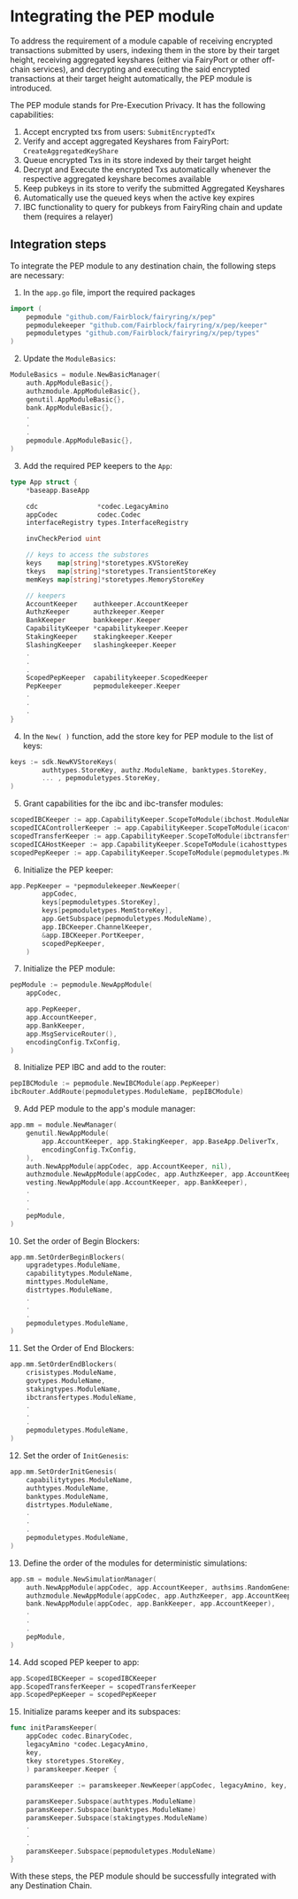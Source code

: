 # Integrating the PEP module

To address the requirement of a module capable of receiving encrypted transactions submitted by users, indexing them in the store by their target height, receiving aggregated keyshares (either via FairyPort or other off-chain services), and decrypting and executing the said encrypted transactions at their target height automatically, the PEP module is introduced.

The PEP module stands for Pre-Execution Privacy. It has the following capabilities:

1. Accept encrypted txs from users: `SubmitEncryptedTx`
2. Verify and accept aggregated Keyshares from FairyPort: `CreateAggregatedKeyShare`
3. Queue encrypted Txs in its store indexed by their target height
4. Decrypt and Execute the encrypted Txs automatically whenever the respective aggregated keyshare becomes available
5. Keep pubkeys in its store to verify the submitted Aggregated Keyshares
6. Automatically use the queued keys when the active key expires
7. IBC functionality to query for pubkeys from FairyRing chain and update them (requires a relayer)

## Integration steps

To integrate the PEP module to any destination chain, the following steps are necessary:

1. In the `app.go` file, import the required packages

```go
import (
    pepmodule "github.com/Fairblock/fairyring/x/pep"
    pepmodulekeeper "github.com/Fairblock/fairyring/x/pep/keeper"
    pepmoduletypes "github.com/Fairblock/fairyring/x/pep/types"
)
```

2. Update the `ModuleBasics`:

```go
ModuleBasics = module.NewBasicManager(
    auth.AppModuleBasic{},
    authzmodule.AppModuleBasic{},
    genutil.AppModuleBasic{},
    bank.AppModuleBasic{},
    .
    .
    .
    pepmodule.AppModuleBasic{},
)

```

3. Add the required PEP keepers to the `App`:

```go
type App struct {
    *baseapp.BaseApp

    cdc               *codec.LegacyAmino
    appCodec          codec.Codec
    interfaceRegistry types.InterfaceRegistry

    invCheckPeriod uint

    // keys to access the substores
    keys    map[string]*storetypes.KVStoreKey
    tkeys   map[string]*storetypes.TransientStoreKey
    memKeys map[string]*storetypes.MemoryStoreKey

    // keepers
    AccountKeeper    authkeeper.AccountKeeper
    AuthzKeeper      authzkeeper.Keeper
    BankKeeper       bankkeeper.Keeper
    CapabilityKeeper *capabilitykeeper.Keeper
    StakingKeeper    stakingkeeper.Keeper
    SlashingKeeper   slashingkeeper.Keeper
    .
    .
    .
    ScopedPepKeeper  capabilitykeeper.ScopedKeeper
    PepKeeper        pepmodulekeeper.Keeper
    .
    .
    .
}
```

4. In the `New( )` function, add the store key for PEP module to the list of keys:

```go
keys := sdk.NewKVStoreKeys(
        authtypes.StoreKey, authz.ModuleName, banktypes.StoreKey,
        ... , pepmoduletypes.StoreKey,
)
```

5. Grant capabilities for the ibc and ibc-transfer modules:

```go
scopedIBCKeeper := app.CapabilityKeeper.ScopeToModule(ibchost.ModuleName)
scopedICAControllerKeeper := app.CapabilityKeeper.ScopeToModule(icacontrollertypes.SubModuleName)
scopedTransferKeeper := app.CapabilityKeeper.ScopeToModule(ibctransfertypes.ModuleName)
scopedICAHostKeeper := app.CapabilityKeeper.ScopeToModule(icahosttypes.SubModuleName)
scopedPepKeeper := app.CapabilityKeeper.ScopeToModule(pepmoduletypes.ModuleName)
```

6. Initialize the PEP keeper:

```go
app.PepKeeper = *pepmodulekeeper.NewKeeper(
        appCodec,
        keys[pepmoduletypes.StoreKey],
        keys[pepmoduletypes.MemStoreKey],
        app.GetSubspace(pepmoduletypes.ModuleName),
        app.IBCKeeper.ChannelKeeper,
        &app.IBCKeeper.PortKeeper,
        scopedPepKeeper,
    )
```

7. Initialize the PEP module:

```go
pepModule := pepmodule.NewAppModule(
    appCodec,

    app.PepKeeper,
    app.AccountKeeper,
    app.BankKeeper,
    app.MsgServiceRouter(),
    encodingConfig.TxConfig,
)
```

8. Initialize PEP IBC and add to the router:

```go
pepIBCModule := pepmodule.NewIBCModule(app.PepKeeper)
ibcRouter.AddRoute(pepmoduletypes.ModuleName, pepIBCModule)
```

9. Add PEP module to the app's module manager:

```go
app.mm = module.NewManager(
    genutil.NewAppModule(
        app.AccountKeeper, app.StakingKeeper, app.BaseApp.DeliverTx,
        encodingConfig.TxConfig,
    ),
    auth.NewAppModule(appCodec, app.AccountKeeper, nil),
    authzmodule.NewAppModule(appCodec, app.AuthzKeeper, app.AccountKeeper, app.BankKeeper, app.interfaceRegistry),
    vesting.NewAppModule(app.AccountKeeper, app.BankKeeper),
    .
    .
    .
    pepModule,
)
```

10. Set the order of Begin Blockers:

```go
app.mm.SetOrderBeginBlockers(
    upgradetypes.ModuleName,
    capabilitytypes.ModuleName,
    minttypes.ModuleName,
    distrtypes.ModuleName,
    .
    .
    .
    pepmoduletypes.ModuleName,
)
```

11. Set the Order of End Blockers:

```go
app.mm.SetOrderEndBlockers(
    crisistypes.ModuleName,
    govtypes.ModuleName,
    stakingtypes.ModuleName,
    ibctransfertypes.ModuleName,
    .
    .
    .
    pepmoduletypes.ModuleName,
)
```

12. Set the order of `InitGenesis`:

```go
app.mm.SetOrderInitGenesis(
    capabilitytypes.ModuleName,
    authtypes.ModuleName,
    banktypes.ModuleName,
    distrtypes.ModuleName,
    .
    .
    .
    pepmoduletypes.ModuleName,
)
```

13. Define the order of the modules for deterministic simulations:

```go
app.sm = module.NewSimulationManager(
    auth.NewAppModule(appCodec, app.AccountKeeper, authsims.RandomGenesisAccounts),
    authzmodule.NewAppModule(appCodec, app.AuthzKeeper, app.AccountKeeper, app.BankKeeper, app.interfaceRegistry),
    bank.NewAppModule(appCodec, app.BankKeeper, app.AccountKeeper),
    .
    .
    .
    pepModule,
)
```

14. Add scoped PEP keeper to app:

```go
app.ScopedIBCKeeper = scopedIBCKeeper
app.ScopedTransferKeeper = scopedTransferKeeper
app.ScopedPepKeeper = scopedPepKeeper
```

15. Initialize params keeper and its subspaces:

```go
func initParamsKeeper(
    appCodec codec.BinaryCodec,
    legacyAmino *codec.LegacyAmino,
    key,
    tkey storetypes.StoreKey,
    ) paramskeeper.Keeper {
    
    paramsKeeper := paramskeeper.NewKeeper(appCodec, legacyAmino, key, tkey)

    paramsKeeper.Subspace(authtypes.ModuleName)
    paramsKeeper.Subspace(banktypes.ModuleName)
    paramsKeeper.Subspace(stakingtypes.ModuleName)
    .
    .
    .
    paramsKeeper.Subspace(pepmoduletypes.ModuleName)
}
```

With these steps, the PEP module should be successfully integrated with any Destination Chain.
